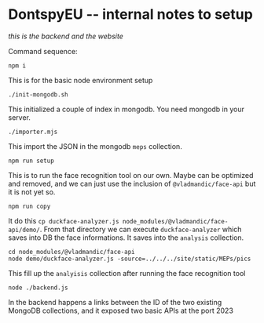 
# DontspyEU -- internal notes to setup

_this is the backend and the website_

Command sequence:

```
npm i
```
This is for the basic node environment setup

```
./init-mongodb.sh
```
This initialized a couple of index in mongodb. You need mongodb in your server.

```
./importer.mjs
```
This import the JSON in the mongodb `meps` collection.

```
npm run setup
```
This is to run the face recognition tool on our own. Maybe can be optimized and removed, and we can just use the inclusion of `@vladmandic/face-api` but it is not yet so.

```
npm run copy
```
It do this `cp duckface-analyzer.js node_modules/@vladmandic/face-api/demo/`. From that directory we can execute `duckface-analyzer` which saves into DB the face informations. It saves into the `analysis` collection.

```
cd node_modules/@vladmandic/face-api
node demo/duckface-analyzer.js -source=../../../site/static/MEPs/pics
```
This fill up the `analyisis` collection after running the face recognition tool

```
node ./backend.js
```
In the backend happens a links between the ID of the two existing MongoDB collections, and it exposed two basic APIs at the port 2023

